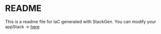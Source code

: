 # README
This is a readme file for IaC generated with StackGen.
You can modify your appStack -> [here](http://stage.dev.stackgen.com/appstacks/aff8fd10-99bd-426a-a65d-1b19f03240f1)
